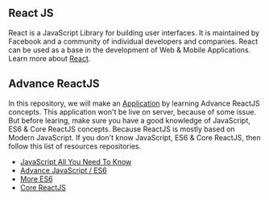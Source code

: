 ## React JS
React is a JavaScript Library for building user interfaces. It is maintained by Facebook and a community of individual developers and companies. React can be used as a base in the development of Web & Mobile Applications. Learn more about [React](https://reactjs.org/).

## Advance ReactJS
In this repository, we will make an [Application](https://github.com/mrhrifat/world-news) by learning Advance ReactJS concepts. This application won't be live on server, because of some issue. But before learing, make sure you have a good knowledge of JavaScript, ES6 & Core ReactJS concepts. Because ReactJS is mostly based on Modern JavaScript. If you don't know JavaScript, ES6 & Core ReactJS, then follow this list of resources repositories.
- [JavaScript All You Need To Know](https://github.com/mrhrifat/javascript-all-to-know)
- [Advance JavaScript / ES6](https://github.com/mrhrifat/advance-javascript)
- [More ES6](https://github.com/mrhrifat/development-javascript)
- [Core ReactJS](https://github.com/mrhrifat/core-react-js)



